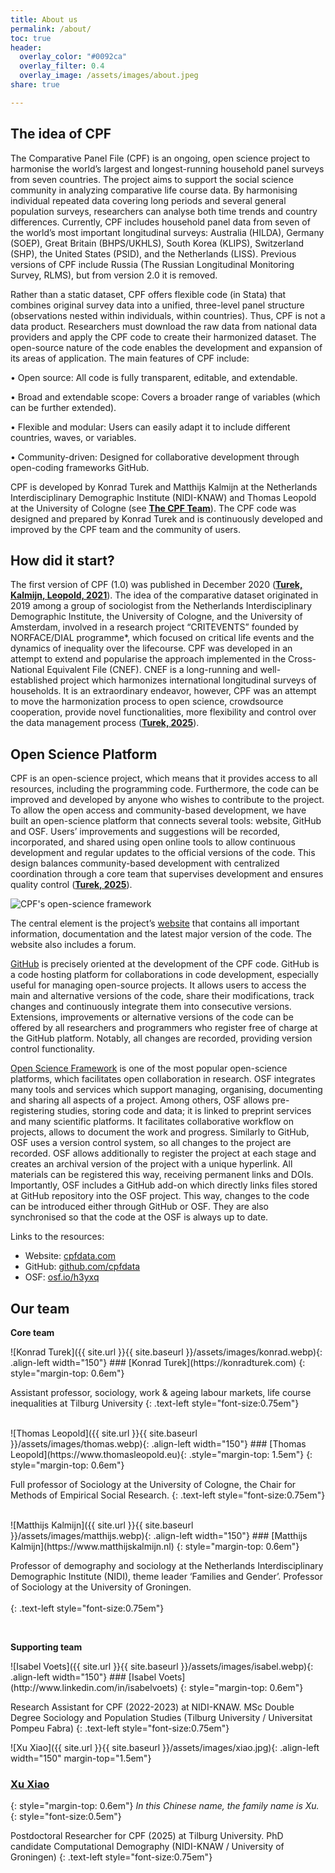 ```yaml
---
title: About us
permalink: /about/
toc: true
header:
  overlay_color: "#0092ca"
  overlay_filter: 0.4
  overlay_image: /assets/images/about.jpeg
share: true 

---
```

## The idea of CPF

The Comparative Panel File (CPF) is an ongoing, open science project to harmonise the world’s largest and longest-running household panel surveys from seven countries. The project aims to support the social science community in analyzing comparative life course data. By harmonising individual repeated data covering long periods and several general population surveys, researchers can analyse both time trends and country differences. Currently, CPF includes household panel data from seven of the world’s most important longitudinal surveys: Australia (HILDA), Germany (SOEP), Great Britain (BHPS/UKHLS), South Korea (KLIPS), Switzerland (SHP), the United States (PSID), and the Netherlands (LISS). Previous versions of CPF include Russia (The Russian Longitudinal Monitoring Survey, RLMS), but from version 2.0 it is removed. 

Rather than a static dataset, CPF offers flexible code (in Stata) that combines original survey data into a unified, three-level panel structure (observations nested within individuals, within countries). Thus, CPF is not a data product. Researchers must download the raw data from national data providers and apply the CPF code to create their harmonized dataset. The open-source nature of the code enables the development and expansion of its areas of application. The main features of CPF include:

•	Open source: All code is fully transparent, editable, and extendable.

•	Broad and extendable scope: Covers a broader range of variables (which can be further extended).

•	Flexible and modular: Users can easily adapt it to include different countries, waves, or variables.

•	Community-driven: Designed for collaborative development through open-coding frameworks GitHub. 

CPF is developed by Konrad Turek and Matthijs Kalmijn at the Netherlands Interdisciplinary Demographic Institute (NIDI-KNAW) and Thomas Leopold at the University of Cologne (see **[The CPF Team](https://cpfdata.com/about/#our-team)**). The CPF code was designed and prepared by Konrad Turek and is continuously developed and improved by the CPF team and the community of users.

## How did it start?

The first version of CPF (1.0) was published in December 2020 (**[Turek, Kalmijn, Leopold, 2021](https://academic.oup.com/esr/article/37/3/505/6168670)**). The idea of the comparative dataset originated in 2019 among a group of sociologist from the Netherlands Interdisciplinary Demographic Institute, the University of Cologne, and the University of Amsterdam, involved in a research project “CRITEVENTS” founded by NORFACE/DIAL programme*, which focused on critical life events and the dynamics of inequality over the lifecourse. CPF was developed in an attempt to extend and popularise the approach implemented in the Cross-National Equivalent File (CNEF). CNEF is a long-running and well-established project which harmonizes international longitudinal surveys of households. It is an extraordinary endeavor, however, CPF was an attempt to move the harmonization process to open science, crowdsource cooperation, provide novel functionalities, more flexibility and control over the data management process (**[Turek, 2025](https://link.springer.com/article/10.1007/s11135-024-02020-7)**).


## Open Science Platform


CPF is an open-science project, which means that it provides access to all resources, including the programming code. Furthermore, the code can be improved and developed by anyone who wishes to contribute to the project. To allow the open access and community-based development, we have built an open-science platform that connects several tools: website, GitHub and OSF. Users’ improvements and suggestions will be recorded, incorporated, and shared using open online tools to allow continuous development and regular updates to the official versions of the code. This design balances community-based development with centralized coordination through a core team that supervises development and ensures quality control (**[Turek, 2025](https://link.springer.com/article/10.1007/s11135-024-02020-7)**). 


![CPF's open-science framework](/assets/images/platform_triangle.png)

The central element is the project’s [website](www.cpfdata.com) that contains all important information, documentation and the latest major version of the code. The website also includes a forum. 

[GitHub](www.github.com) is precisely oriented at the development of the CPF code. GitHub is a code hosting platform for collaborations in code development, especially useful for managing open-source projects. It allows users to access the main and alternative versions of the code, share their modifications, track changes and continuously integrate them into consecutive versions. Extensions, improvements or alternative versions of the code can be offered by all researchers and programmers who register free of charge at the GitHub platform. Notably, all changes are recorded, providing version control functionality.

[Open Science Framework](www.osf.io) is one of the most popular open-science platforms, which facilitates open collaboration in research. OSF integrates many tools and services which support managing, organising, documenting and sharing all aspects of a project. Among others, OSF allows pre-registering studies, storing code and data; it is linked to preprint services and many scientific platforms. It facilitates collaborative workflow on projects, allows to document the work and progress. Similarly to GitHub, OSF uses a version control system, so all changes to the project are recorded. OSF allows additionally to register the project at each stage and creates an archival version of the project with a unique hyperlink. All materials can be registered this way, receiving permanent links and DOIs. Importantly, OSF includes a GitHub add-on which directly links files stored at GitHub repository into the OSF project. This way, changes to the code can be introduced either through GitHub or OSF. They are also synchronised so that the code at the OSF is always up to date.

Links to the resources:

- Website: [cpfdata.com](https://cpfdata.com)
- GitHub: [github.com/cpfdata](https://github.com/cpfdata)
- OSF: [osf.io/h3yxq](https://osf.io/h3yxq)

## Our team
<div class="container">
  
<strong>Core team</strong>

<div class="box post" markdown="1">
![Konrad Turek]({{ site.url }}{{ site.baseurl }}/assets/images/konrad.webp){: .align-left width="150"}
### [Konrad Turek](https://konradturek.com)
{: style="margin-top: 0.6em"}

Assistant professor, sociology, work & ageing labour markets, life course inequalities at Tilburg University 
{: .text-left  style="font-size:0.75em"}

<br/>
</div>

<div class="box post" markdown="1">
![Thomas Leopold]({{ site.url }}{{ site.baseurl }}/assets/images/thomas.webp){: .align-left width="150"}
### [Thomas Leopold](https://www.thomasleopold.eu){: .style="margin-top: 1.5em"}
{: style="margin-top: 0.6em"}

Full professor of Sociology at the University of Cologne, the Chair for Methods of Empirical Social Research. 
{: .text-left  style="font-size:0.75em"}

<br/>

</div>


<div class="box post" markdown="1">
![Matthijs Kalmijn]({{ site.url }}{{ site.baseurl }}/assets/images/matthijs.webp){: .align-left width="150"}
### [Matthijs Kalmijn](https://www.matthijskalmijn.nl)
{: style="margin-top: 0.6em"}

Professor of demography and sociology at the Netherlands Interdisciplinary Demographic Institute (NIDI), theme leader ‘Families and Gender’. Professor of Sociology at the University of Groningen. <br/><br/>
{: .text-left  style="font-size:0.75em"}

<br/>


</div>

<strong>Supporting team</strong>

<div class="box post" markdown="1">
![Isabel Voets]({{ site.url }}{{ site.baseurl }}/assets/images/isabel.webp){: .align-left width="150"}
### [Isabel Voets](http://www.linkedin.com/in/isabelvoets)
{: style="margin-top: 0.6em"}

Research Assistant for CPF (2022-2023) at NIDI-KNAW.  MSc Double Degree Sociology and Population Studies (Tilburg University / Universitat Pompeu Fabra)
{: .text-left  style="font-size:0.75em"}
<br/>

</div>


<div class="box post" markdown="1">

![Xu Xiao]({{ site.url }}{{ site.baseurl }}/assets/images/xiao.jpg){: .align-left width="150" margin-top="1.5em"}
### [Xu Xiao](http://xuxiao.nl)
{: style="margin-top: 0.6em"}
*In this Chinese name, the family name is Xu.*
{: style="font-size:0.5em"}

Postdoctoral Researcher for CPF (2025) at Tilburg University. PhD candidate Computational Demography (NIDI-KNAW / University of Groningen)
{: .text-left  style="font-size:0.75em"}
</div>

</div>

